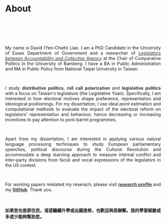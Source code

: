 # About


<br/><br/><br/><br/>

<div style="text-align: justify">


My name is David (Yen-Chieh) Liao. I am a PhD Candidate in the University of Essex Department of Government and a researcher of [<span style="color:#323434">*Legislators between Accountability and Collective Agency*</span>](https://projectlacan.wordpress.com/team/) at the Chair of Comparative Politics in the University of Bamberg.  I have a BA in Public Administration and MA in Public Policy from National Taipei University in Taiwan.


<br/>

I study <span style="color:#323434"> **distributive politics**</span>, <span style="color:#323434"> **roll call polarization**</span> and <span style="color:#323434"> **legislative politics**</span>  with a focus on  Taiwan's legislature (the Legislative Yuan). Specifically, I am interested in how electoral motives shape preference, representation and ideological positionings. For my dissertation, I use ideal point estimation and computational methods to evaluate  the impact of the electoral reform on legislators' representation and behaviour, hence decreasing or increasing incentives to pay attention to pork-barrel programmes. 

<br/>

Apart from my dissertation, I am interested in applying various natural language processing techniques to study European parliamentary speeches, political discourse during the Cultural Revolution and accommodate a deep learning approach to measure internal conflict and inter-party divisions from facial and vocal expressions of the legislators in the US context.

<br/>

For working papers relelated my reserach, please visit [<span style="color:#323434"> **research profile**</span>](https://davidycliao.github.io/research/) and my [<span style="color:#323434"> **GitHub**</span>](https://github.com/davidycliao). Thank you.




<br/><br/>
__如果您也是原住民，渴望繼續升學或出國進修，也歡迎與我聯繫。我的學習經驗或多或少能夠幫助您。__

</div>


<br/><br/>

